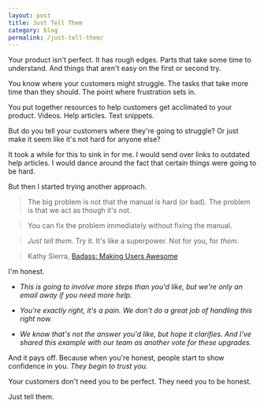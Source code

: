 ```yaml
---
layout: post
title: Just Tell Them 
category: blog
permalink: /just-tell-them/
---
```


Your product isn't perfect. It has rough edges. Parts that take some time to understand. And things that aren't easy on the first or second try. 

You know where your customers might struggle. The tasks that take
more time than they should. The point where frustration sets in. 

You put together resources to help customers get acclimated to your product. Videos. Help articles. Text snippets. 

But do you tell your customers where they're going to struggle? Or just make it seem like it's not hard for anyone else? 

It took a while for this to sink in for me. I would send over links to outdated help articles. I would dance around the fact that certain things were going to be hard. 

But then I started trying another approach. 

> The big problem is not that the manual is hard (or bad). The problem is that we act as though it's not. 

> You can fix the problem immediately without fixing the manual. 

> *Just tell them.*
Try it. It's like a superpower. Not for you, for *them.*

> Kathy Sierra, [Badass: Making Users Awesome](http://shop.oreilly.com/product/0636920036593.do)

I'm honest. 

- *This is going to involve more steps than you'd like, but we're only an email away if you need more help.* 

- *You're exactly right, it's a pain. We don't do a great job of handling this right now.* 

- *We know that's not the answer you'd like, but hope it clarifies. And I've shared this example with our team as another vote for these upgrades.* 

And it pays off. Because when you're honest, people start to show confidence in you. *They begin to trust you.*

Your customers don't need you to be perfect. They need you to be honest. 

Just tell them. 





